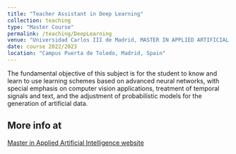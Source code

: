 ```yaml
---
title: "Teacher Assistant in Deep Learning"
collection: teaching
type: "Master Course"
permalink: /teaching/DeepLearning
venue: "Universidad Carlos III de Madrid, MASTER IN APPLIED ARTIFICIAL INTELLIGENCE"
date: course 2022/2023
location: "Campus Puerta de Toledo, Madrid, Spain"
---
```


The fundamental objective of this subject is for the student to know and learn to use learning schemes based on advanced neural networks, with special emphasis on computer vision applications, treatment of temporal signals and text, and the adjustment of probabilistic models for the generation of artificial data.

More info at 
------
[Master in Applied Artificial Intelligence website](https://www.uc3m.es/master/applied-artificial-intelligence)
